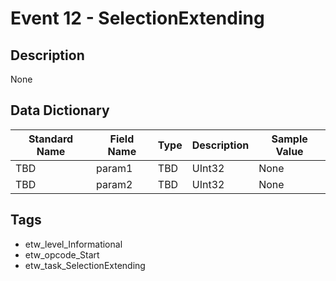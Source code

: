 # Event 12 - SelectionExtending

## Description
None

## Data Dictionary
|Standard Name|Field Name|Type|Description|Sample Value|
|---|---|---|---|---|
|TBD|param1|TBD|UInt32|None|None|
|TBD|param2|TBD|UInt32|None|None|

## Tags
* etw_level_Informational
* etw_opcode_Start
* etw_task_SelectionExtending